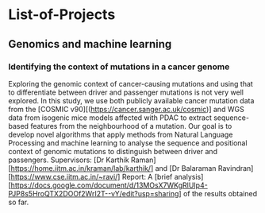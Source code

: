 # List-of-Projects
## Genomics and machine learning
### Identifying the context of mutations in a cancer genome
Exploring the genomic context of cancer-causing mutations and using that to differentiate between driver and passenger mutations is not very well 
explored. In this study, we use both publicly available cancer mutation data from the [COSMIC v90][(https://cancer.sanger.ac.uk/cosmic)] and
WGS data from isogenic mice models affected with PDAC to extract sequence-based features from the neighbourhood of a mutation. 
Our goal is to develop novel algorithms that apply methods from Natural Language Processing and machine learning to analyse the sequence and positional 
context of genomic mutations to distinguish between driver and passengers.
Supervisors: [Dr Karthik Raman][https://home.iitm.ac.in/kraman/lab/karthik/] and [Dr Balaraman Ravindran][https://www.cse.iitm.ac.in/~ravi/]
Report: A [brief analysis][https://docs.google.com/document/d/13MOsX7WKgRlUIp4-PJP8s5HroQTX2DOOf2WrI2T--vY/edit?usp=sharing] of the results obtained so far.
